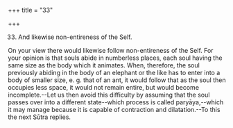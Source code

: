 +++
title = "33"

+++


33. And likewise non-entireness of the Self.

On your view there would likewise follow non-entireness of the Self. For your opinion is that souls abide in numberless places, each soul having the same size as the body which it animates. When, therefore, the soul previously abiding in the body of an elephant or the like has to enter into a body of smaller size, e. g. that of an ant, it would follow that as the soul then occupies less space, it would not remain entire, but would become incomplete.--Let us then avoid this difficulty by assuming that the soul passes over into a different state--which process is called paryāya,--which it may manage because it is capable of contraction and dilatation.--To this the next Sūtra replies.


